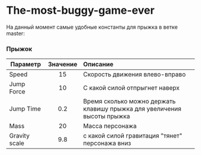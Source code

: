 # The-most-buggy-game-ever

На данный момент самые удобные константы для прыжка в ветке master:
### Прыжок
| Параметр        | Значение           | Описание  |
| ------------- |:-------------:| :-----|
| Speed             | 15 | Скорость движения влево-вправо    | 
| Jump Force             | 10          |   С какой силой отпрыгнет наверх |
| Jump Time             | 0.2      |   Время сколько можно держать клавишу прыжка для увеличения высоты прыжка |
| Mass| 20| Масса персонажа|
|Gravity scale| 9.8 | с какой силой гравитация "тянет" персонажа вниз|
